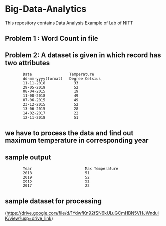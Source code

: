 # Big-Data-Analytics
This repository contains Data Analysis Example of Lab of NITT
## Problem 1 : Word Count in file
## Problem 2: A dataset is given in which record has two attributes
            Date                 Temperature 
            dd-mm-yyyy(format)   Degree Celsius
            11-11-2018             33
            29-05-2019             52
            08-04-2015             19
            11-08-2018             49
            07-06-2015             49
            23-12-2015             52
            13-06-2015             28
            14-02-2017             22
            12-11-2018             51
## we have to process the data and find out maximum temperature in corresponding year
## sample output
            Year                        Max Temperature
            2018                        51
            2019                        52
            2015                        52
            2017                        22
## sample dataset for processing
 (https://drive.google.com/file/d/1YdwfKn92fSN6kULuGCmHBN5VHJWnduiK/view?usp=drive_link)
